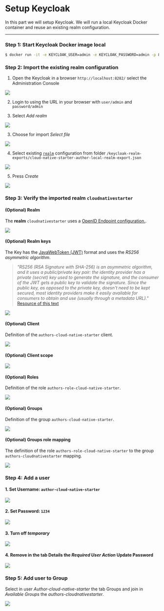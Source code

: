 # Setup Keycloak

In this part we will setup Keycloak. We will run a local Keycloak Docker container and reuse an existing realm configuration.

---

### Step 1: Start Keycloak Docker image local

```sh
$ docker run -it -e KEYCLOAK_USER=admin -e KEYCLOAK_PASSWORD=admin -p 8282:8080 jboss/keycloak:9.0.2
```
### Step 2: Import the existing realm configuration

1. Open the Keycloak in a browser `http://localhost:8282/` select the Administration Console

![](../../images/keycloak-setup-01.png)

2. Login to using the URL in your browser with `user/admin` and `password/admin`

3. Select _Add realm_

![](../../images/keycloak-setup-02.png)

3. Choose for import _Select file_

![](../../images/keycloak-setup-03.png)

4. Select existing [`realm`](https://en.wikipedia.org/wiki/Realm) configuration from folder `/keycloak-realm-exports/cloud-native-starter-author-local-realm-export.json`

![](../../images/keycloak-setup-04.png)

5. Press _Create_

![](../../images/keycloak-setup-05.png)

### Step 3: Verify the imported realm `cloudnativestarter`

#### (Optional) Realm 

The **realm** `cloudnativestarter` uses a [OpenID Endpoint configuration.](https://www.keycloak.org/docs/latest/securing_apps/#openid-connect-2).

![](../../images/keycloak-config-01.png)

#### (Optional) Realm keys

The Key has the [JavaWebToken (JWT)](https://en.wikipedia.org/wiki/JSON_Web_Token) format and uses the _RS256 asymmetric algorithm_.

> _"RS256 (RSA Signature with SHA-256) is an asymmetric algorithm, and it uses a public/private key pair: the identity provider has a private (secret) key used to generate the signature, and the consumer of the JWT gets a public key to validate the signature. Since the public key, as opposed to the private key, doesn't need to be kept secured, most identity providers make it easily available for consumers to obtain and use (usually through a metadata URL)."_ [Resource of this text](https://stackoverflow.com/questions/39239051/rs256-vs-hs256-whats-the-difference)

![](../../images/keycloak-config-02.png)

#### (Optional) Client

Definition of the `authors-cloud-native-starter` client.

![](../../images/keycloak-config-03.png)

#### (Optional) Client scope

![](../../images/keycloak-config-04.png)

#### (Optional) Roles

Definition of the role `authors-role-cloud-native-starter`.

![](../../images/keycloak-config-05.png)

#### (Optional) Groups

Definition of the group `authors-cloud-native-starter`.

![](../../images/keycloak-config-06.png)

#### (Optional) Groups role mapping

The definition of the role `authors-role-cloud-native-starter` to the group `authors-cloudnativestarter` mapping.

![](../../images/keycloak-config-07.png)

### Step 4: Add a user

#### 1. Set Username: `author-cloud-native-starter`
 
![](../../images/keycloak-setup-07.png)

#### 2. Set Password: `1234`

![](../../images/keycloak-setup-08.png)

#### 3. Turn off _temporary_

![](../../images/keycloak-setup-09.png)

#### 4. Remove in the tab Details the _Required User Action_ **Update Password**

![](../../images/keycloak-setup-10.png)

### Step 5: Add user to Group

Select in user _Author-cloud-native-starter_ the tab Groups and join in _Available Groups_
the _authors-cloudnativestarter_.

![](../../images/keycloak-setup-11.png)
